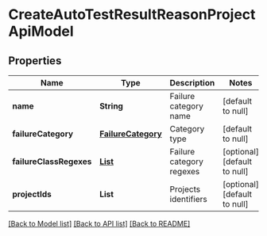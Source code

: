 # CreateAutoTestResultReasonProjectApiModel
## Properties

| Name | Type | Description | Notes |
|------------ | ------------- | ------------- | -------------|
| **name** | **String** | Failure category name | [default to null] |
| **failureCategory** | [**FailureCategory**](FailureCategory.md) | Category type | [default to null] |
| **failureClassRegexes** | [**List**](CreateFailureClassRegexApiModel.md) | Failure category regexes | [optional] [default to null] |
| **projectIds** | **List** | Projects identifiers | [optional] [default to null] |

[[Back to Model list]](../README.md#documentation-for-models) [[Back to API list]](../README.md#documentation-for-api-endpoints) [[Back to README]](../README.md)

